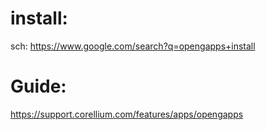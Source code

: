 # install:
sch: https://www.google.com/search?q=opengapps+install

# Guide:
https://support.corellium.com/features/apps/opengapps

